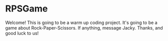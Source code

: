 # RPSGame
Welcome! 
This is going to be a warm up coding project.
It's going to be a game about Rock-Paper-Scissors.
If anything, message Jacky.
Thanks, and good luck to us!
